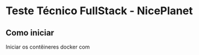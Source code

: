 # Teste Técnico FullStack - NicePlanet

## Como iniciar
Iniciar os contêineres docker com
```
  
```

